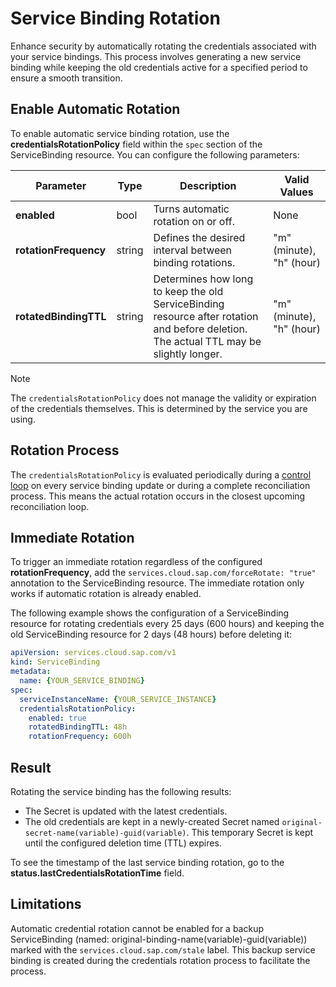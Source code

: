 # Service Binding Rotation

Enhance security by automatically rotating the credentials associated with your service bindings. This process involves generating a new service binding while keeping the old credentials active for a specified period to ensure a smooth transition.

## Enable Automatic Rotation

To enable automatic service binding rotation, use the **credentialsRotationPolicy** field within the `spec` section of the ServiceBinding resource. You can configure the following parameters:

| Parameter         | Type     | Description                                                                                                                               | Valid Values |
|-----------------------|---------|----------------------------------------------------------------------------------------------------------------------------------------|--------------|
| **enabled**           | bool    | Turns automatic rotation on or off.                                                                                                    | None                    |
| **rotationFrequency** | string  | Defines the desired interval between binding rotations.             | "m" (minute), "h" (hour)|
| **rotatedBindingTTL** | string  | Determines how long to keep the old ServiceBinding resource after rotation and before deletion. The actual TTL may be slightly longer. | "m" (minute), "h" (hour) |   

> [!NOTE] 
> The `credentialsRotationPolicy` does not manage the validity or expiration of the credentials themselves. This is determined by the service you are using.

## Rotation Process

The `credentialsRotationPolicy` is evaluated periodically during a [control loop](https://kubernetes.io/docs/concepts/architecture/controller/) on every service binding update or during a complete reconciliation process. This means the actual rotation occurs in the closest upcoming reconciliation loop. 

## Immediate Rotation

To trigger an immediate rotation regardless of the configured **rotationFrequency**, add the `services.cloud.sap.com/forceRotate: "true"` annotation to the ServiceBinding resource.
The immediate rotation only works if automatic rotation is already enabled. 

The following example shows the configuration of a ServiceBinding resource for rotating credentials every 25 days (600 hours) and keeping the old ServiceBinding resource for 2 days (48 hours) before deleting it:

```yaml
apiVersion: services.cloud.sap.com/v1
kind: ServiceBinding
metadata:
  name: {YOUR_SERVICE_BINDING}
spec:
  serviceInstanceName: {YOUR_SERVICE_INSTANCE}
  credentialsRotationPolicy:
    enabled: true
    rotatedBindingTTL: 48h
    rotationFrequency: 600h
 ```

## Result

Rotating the service binding has the following results:
* The Secret is updated with the latest credentials. 
* The old credentials are kept in a newly-created Secret named `original-secret-name(variable)-guid(variable)`.
This temporary Secret is kept until the configured deletion time (TTL) expires.

To see the timestamp of the last service binding rotation, go to the **status.lastCredentialsRotationTime** field.

## Limitations 

Automatic credential rotation cannot be enabled for a backup ServiceBinding (named: original-binding-name(variable)-guid(variable)) marked with the `services.cloud.sap.com/stale` label.
This backup service binding is created during the credentials rotation process to facilitate the process.
